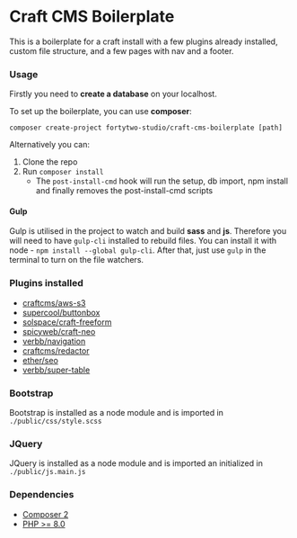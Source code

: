 # Craft CMS Boilerplate

This is a boilerplate for a craft install with a few plugins already installed, custom file structure, and a few pages with nav and a footer.

### Usage
Firstly you need to **create a database** on your localhost.

To set up the boilerplate, you can use **composer**:
```
composer create-project fortytwo-studio/craft-cms-boilerplate [path]
```

Alternatively you can:
1. Clone the repo
2. Run `composer install`
    - The `post-install-cmd` hook will run the setup, db import, npm install and finally removes the post-install-cmd scripts
    
#### Gulp
Gulp is utilised in the project to watch and build **sass** and **js**.
Therefore you will need to have ```gulp-cli``` installed to rebuild files. You can install it with node - ```npm install --global gulp-cli```.
After that, just use ```gulp``` in the terminal to turn on the file watchers.
 
### Plugins installed
- [craftcms/aws-s3](https://plugins.craftcms.com/aws-s3)
- [supercool/buttonbox](https://plugins.craftcms.com/buttonbox)
- [solspace/craft-freeform](https://plugins.craftcms.com/freeform)
- [spicyweb/craft-neo](https://plugins.craftcms.com/neo)
- [verbb/navigation](https://plugins.craftcms.com/navigation)
- [craftcms/redactor](https://plugins.craftcms.com/redactor)
- [ether/seo](https://plugins.craftcms.com/seo)
- [verbb/super-table](https://plugins.craftcms.com/super-table)

### Bootstrap
Bootstrap is installed as a node module and is imported in ```./public/css/style.scss```

### JQuery
JQuery is installed as a node module and is imported an initialized in ```./public/js.main.js```

### Dependencies
- [Composer 2](https://getcomposer.org/)
- [PHP >= 8.0](https://www.php.net/)
